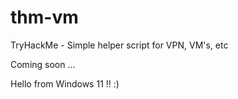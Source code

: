 # thm-vm

TryHackMe - Simple helper script for VPN, VM's, etc

Coming soon ...

Hello from Windows 11 !! :)

